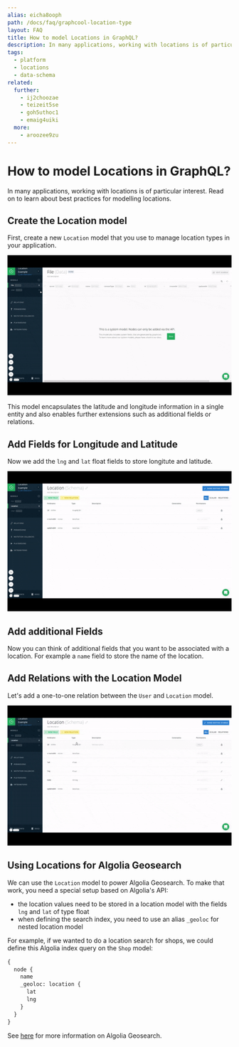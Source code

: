 ```yaml
---
alias: eicha8ooph
path: /docs/faq/graphcool-location-type
layout: FAQ
title: How to model Locations in GraphQL?
description: In many applications, working with locations is of particular interest. Learn about best practices for the location type in GraphQL.
tags:
  - platform
  - locations
  - data-schema
related:
  further:
    - ij2choozae
    - teizeit5se
    - goh5uthoc1
    - emaig4uiki
  more:
    - aroozee9zu
---
```


# How to model Locations in GraphQL?

In many applications, working with locations is of particular interest. Read on to learn about best practices for modelling locations.

## Create the Location model

First, create a new `Location` model that you use to manage location types in your application.

![](./create-location-model.gif)

This model encapsulates the latitude and longitude information in a single entity and also enables further extensions such as additional fields or relations.

## Add Fields for Longitude and Latitude

Now we add the `lng` and `lat` float fields to store longitute and latitude.

![](./create-location-fields.gif)

## Add additional Fields

Now you can think of additional fields that you want to be associated with a location. For example a `name` field to store the name of the location.

## Add Relations with the Location Model

Let's add a one-to-one relation between the `User` and `Location` model.

![](./create-location-relation.gif)

## Using Locations for Algolia Geosearch

We can use the `Location` model to power Algolia Geosearch. To make that work, you need a special setup based on Algolia's API:

* the location values need to be stored in a location model with the fields `lng` and `lat` of type float
* when defining the search index, you need to use an alias `_geoloc` for nested location model

For example, if we wanted to do a location search for shops, we could define this Algolia index query on the `Shop` model:

```graphql
{
  node {
    name
    _geoloc: location {
      lat
      lng
    }
  }
}
```

See [here](https://www.algolia.com/doc/guides/geo-search/geo-search-overview/) for more information on Algolia Geosearch.
